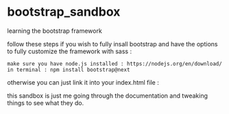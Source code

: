 # bootstrap_sandbox
learning the bootstrap framework

follow these steps if you wish to fully insall bootstrap and have the options to fully customize the framework with sass :

    make sure you have node.js installed : https://nodejs.org/en/download/
    in terminal : npm install bootstrap@next

otherwise you can just link it into your index.html file : <!--  <link href="https://cdn.jsdelivr.net/npm/bootstrap@5.0.0-beta1/dist/css/bootstrap.min.css" rel="stylesheet" integrity="sha384-giJF6kkoqNQ00vy+HMDP7azOuL0xtbfIcaT9wjKHr8RbDVddVHyTfAAsrekwKmP1" crossorigin="anonymous"> -->


this sandbox is just me going through the documentation and tweaking things to see what they do.
